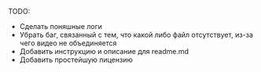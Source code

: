 TODO:
- Сделать поняшные логи
- Убрать баг, связанный с тем, что какой либо файл отсутствует, из-за чего видео не объединяется
- Добавить инструкцию и описание для readme.md
- Добавить простейшую лицензию

